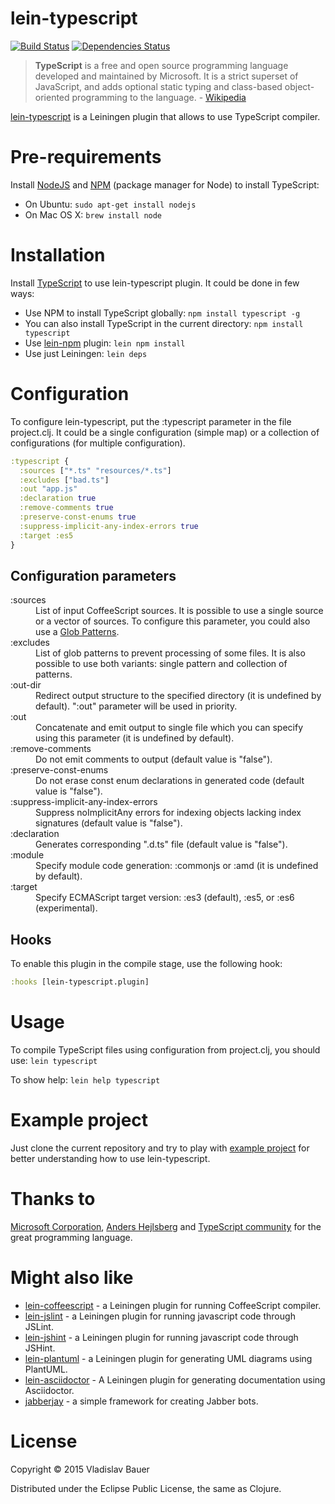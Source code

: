 lein-typescript
=================

[![Build Status](https://travis-ci.org/vbauer/lein-typescript.svg?branch=master)](https://travis-ci.org/vbauer/lein-typescript)
[![Dependencies Status](http://jarkeeper.com/vbauer/lein-typescript/status.png)](http://jarkeeper.com/vbauer/lein-typescript)


> **TypeScript** is a free and open source programming language developed and maintained by Microsoft. It is a strict superset of JavaScript, and adds optional static typing and class-based object-oriented programming to the language. - [Wikipedia](https://en.wikipedia.org/wiki/TypeScript)

[lein-typescript](https://github.com/vbauer/lein-typescript) is a Leiningen plugin that allows to use TypeScript compiler.


Pre-requirements
================

Install [NodeJS](http://nodejs.org/) and [NPM](https://github.com/npm/npm) (package manager for Node) to install TypeScript:

* On Ubuntu: `sudo apt-get install nodejs`
* On Mac OS X: `brew install node`


Installation
============

Install [TypeScript](https://www.npmjs.org/package/typescript) to use lein-typescript plugin. It could be done in few ways:

* Use NPM to install TypeScript globally: `npm install typescript -g`
* You can also install TypeScript in the current directory: `npm install typescript`
* Use [lein-npm](https://github.com/bodil/lein-npm) plugin: `lein npm install`
* Use just Leiningen: `lein deps`


Configuration
=============

To configure lein-typescript, put the :typescript parameter in the file project.clj. It could be a single configuration (simple map) or a collection of configurations (for multiple configuration).

```clojure
:typescript {
  :sources ["*.ts" "resources/*.ts"]
  :excludes ["bad.ts"]
  :out "app.js"
  :declaration true
  :remove-comments true
  :preserve-const-enums true
  :suppress-implicit-any-index-errors true
  :target :es5
}
```


Configuration parameters
------------------------
<dl>

  <dt>:sources</dt>
  <dd>List of input CoffeeScript sources. It is possible to use a single source or a vector of sources. To configure this parameter, you could also use a <a href="http://en.wikipedia.org/wiki/Glob_(programming)">Glob Patterns</a>.</dd>

  <dt>:excludes</dt>
  <dd>List of glob patterns to prevent processing of some files. It is also possible to use both variants: single pattern and collection of patterns.</dd>

  <dt>:out-dir</dt>
  <dd>Redirect output structure to the specified directory (it is undefined by default). ":out" parameter will be used in priority.</dd>

  <dt>:out</dt>
  <dd>Concatenate and emit output to single file which you can specify using this parameter (it is undefined by default).</dd>

  <dt>:remove-comments</dt>
  <dd>Do not emit comments to output (default value is "false").</dd>

  <dt>:preserve-const-enums</dt>
  <dd>Do not erase const enum declarations in generated code (default value is "false").</dd>

  <dt>:suppress-implicit-any-index-errors</dt>
  <dd>Suppress noImplicitAny errors for indexing objects lacking index signatures (default value is "false").</dd>

  <dt>:declaration</dt>
  <dd>Generates corresponding ".d.ts" file (default value is "false").</dd>

  <dt>:module</dt>
  <dd>Specify module code generation: :commonjs or :amd (it is undefined by default).</dd>

  <dt>:target</dt>
  <dd>Specify ECMAScript target version: :es3 (default), :es5, or :es6 (experimental).</dd>

</dl>


Hooks
-----

To enable this plugin in the compile stage, use the following hook:
```clojure
:hooks [lein-typescript.plugin]
```


Usage
=====

To compile TypeScript files using configuration from project.clj, you should use: `lein typescript`

To show help: `lein help typescript`


Example project
===============

Just clone the current repository and try to play with [example project](https://github.com/vbauer/lein-typescript/tree/master/example) for better understanding how to use lein-typescript.


Thanks to
=========

[Microsoft Corporation](http://www.microsoft.com), [Anders Hejlsberg](https://github.com/ahejlsberg) and [TypeScript community](https://github.com/Microsoft/TypeScript) for the great programming language.



Might also like
===============

* [lein-coffeescript](https://github.com/vbauer/lein-coffeescript) - a Leiningen plugin for running CoffeeScript compiler.
* [lein-jslint](https://github.com/vbauer/lein-jslint) - a Leiningen plugin for running javascript code through JSLint.
* [lein-jshint](https://github.com/vbauer/lein-jshint) - a Leiningen plugin for running javascript code through JSHint.
* [lein-plantuml](https://github.com/vbauer/lein-plantuml) - a Leiningen plugin for generating UML diagrams using PlantUML.
* [lein-asciidoctor](https://github.com/asciidoctor/asciidoctor-lein-plugin) - A Leiningen plugin for generating documentation using Asciidoctor.
* [jabberjay](https://github.com/vbauer/jabberjay) - a simple framework for creating Jabber bots.


License
=======

Copyright © 2015 Vladislav Bauer

Distributed under the Eclipse Public License, the same as Clojure.

